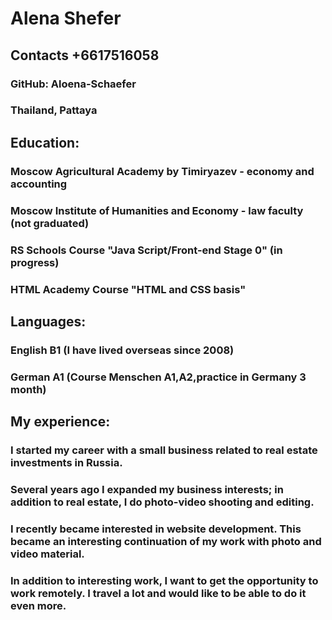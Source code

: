 # Alena Shefer

## Contacts +6617516058
### GitHub: Aloena-Schaefer
### Thailand, Pattaya


## Education: 
### Moscow Agricultural Academy by Timiryazev - economy and accounting
### Moscow Institute of Humanities and Economy - law faculty (not graduated)
### RS Schools Course "Java Script/Front-end Stage 0" (in progress)
### HTML Academy Course "HTML and CSS basis"


## Languages: 
### English B1 (I have lived overseas since 2008)
### German A1 (Course Menschen A1,A2,practice in Germany 3 month)


## My experience:
### I  started my career with a small business related to real estate investments in Russia. 
### Several years ago I expanded my business interests; in addition to real estate, I do photo-video shooting and editing.
### I recently became interested in website development. This became an interesting continuation of my work with photo and video material.


### In addition to interesting work, I want to get the opportunity to work remotely. I travel a lot and would like to be able to do it even more.

             
